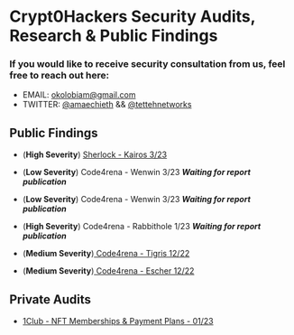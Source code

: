# Crypt0Hackers Security Audits, Research & Public Findings

### If you would like to receive security consultation from us, feel free to reach out here:

-   EMAIL: okolobiam@gmail.com 
-   TWITTER: [@amaechieth](https://twitter.com/AmaechiEth) && [@tettehnetworks](https://twitter.com/TettehNetworks)

## Public Findings

- (**High Severity**) [Sherlock - Kairos 3/23](https://github.com/sherlock-audit/2023-02-kairos-judging/blob/66d5118eea43d403f21ee6b66d1eb1cca389d590/026-H/040.md)

- (**Low Severity**) Code4rena - Wenwin 3/23 ***Waiting for report publication***

- (**Low Severity**) Code4rena - Wenwin 3/23 ***Waiting for report publication***

- (**High Severity**) Code4rena - Rabbithole 1/23 ***Waiting for report publication***

- (**Medium Severity**)[ Code4rena - Tigris 12/22](https://github.com/code-423n4/2022-12-tigris-findings/issues/280)

- (**Medium Severity**)[ Code4rena - Escher 12/22](https://github.com/code-423n4/2022-12-escher-findings/issues/107)

## Private Audits

- [1Club - NFT Memberships & Payment Plans - 01/23](https://0xthirdeye.xyz/wp-content/uploads/2023/01/1Club-Security-Review-Case-Study-0xThirdEye.pdf) 
